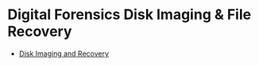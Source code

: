 # Digital Forensics Disk Imaging & File Recovery

- [Disk Imaging and Recovery](disk_imaging_and_recovery/course_disk_imaging_and_recovery.md)
